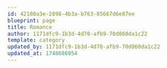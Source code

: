 ```yaml
---
id: 42180a3e-2898-4b3a-b763-85667d6e87ee
blueprint: page
title: Romance
author: 1171dfc9-1b3d-4d70-afb9-70d860da1c22
template: category
updated_by: 1171dfc9-1b3d-4d70-afb9-70d860da1c22
updated_at: 1748686954
---
```

